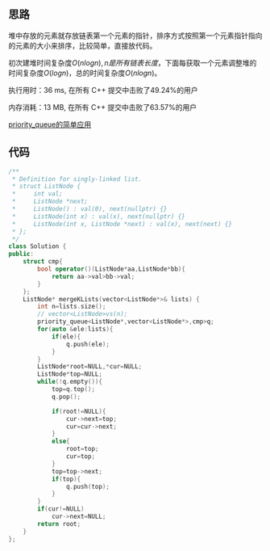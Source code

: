 ## 思路

堆中存放的元素就存放链表第一个元素的指针，排序方式按照第一个元素指针指向的元素的大小来排序，比较简单，直接放代码。

初次建堆时间复杂度$O(nlogn),n是所有链表长度$，下面每获取一个元素调整堆的时间复杂度$O(logn)$，总的时间复杂度$O(nlogn)$。

执行用时：36 ms, 在所有 C++ 提交中击败了49.24%的用户

内存消耗：13 MB, 在所有 C++ 提交中击败了63.57%的用户

[priority_queue的简单应用](https://www.cnblogs.com/yalphait/articles/8889221.html)

## 代码

```cpp
/**
 * Definition for singly-linked list.
 * struct ListNode {
 *     int val;
 *     ListNode *next;
 *     ListNode() : val(0), next(nullptr) {}
 *     ListNode(int x) : val(x), next(nullptr) {}
 *     ListNode(int x, ListNode *next) : val(x), next(next) {}
 * };
 */
class Solution {
public:
    struct cmp{
        bool operator()(ListNode*aa,ListNode*bb){
            return aa->val>bb->val;
        }
    };
    ListNode* mergeKLists(vector<ListNode*>& lists) {
        int n=lists.size();
        // vector<ListNode>vs(n);
        priority_queue<ListNode*,vector<ListNode*>,cmp>q;
        for(auto &ele:lists){
            if(ele){
                q.push(ele);
            }
        }
        ListNode*root=NULL,*cur=NULL;
        ListNode*top=NULL;
        while(!q.empty()){
            top=q.top();
            q.pop();

            if(root!=NULL){
                cur->next=top;
                cur=cur->next;
            }
            else{
                root=top;
                cur=top;
            }
            top=top->next;
            if(top){
                q.push(top);
            }
        }
        if(cur!=NULL)
            cur->next=NULL;
        return root;
    }
};
```

